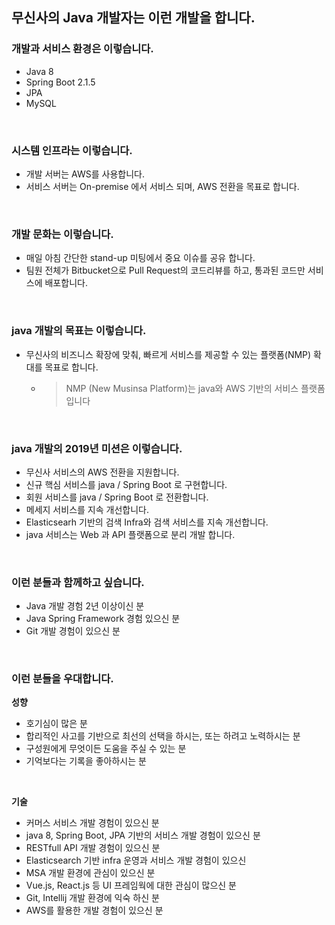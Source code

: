 ## 무신사의 Java 개발자는 이런 개발을 합니다.
### 개발과 서비스 환경은 이렇습니다.
* Java 8 
* Spring Boot 2.1.5
* JPA
* MySQL
<br/>

### 시스템 인프라는 이렇습니다.
* 개발 서버는 AWS를 사용합니다.
* 서비스 서버는 On-premise 에서 서비스 되며, AWS 전환을 목표로 합니다.
<br/>

### 개발 문화는 이렇습니다.
* 매일 아침 간단한 stand-up 미팅에서 중요 이슈를 공유 합니다.
* 팀원 전체가 Bitbucket으로 Pull Request의 코드리뷰를 하고, 통과된 코드만 서비스에 배포합니다.
<br/>

### java 개발의 목표는 이렇습니다.
* 무신사의 비즈니스 확장에 맞춰, 빠르게 서비스를 제공할 수 있는 플랫폼(NMP) 확대를 목표로 합니다.
  * > NMP (New Musinsa Platform)는 java와 AWS 기반의 서비스 플랫폼 입니다
<br/>

### java 개발의 2019년 미션은 이렇습니다.
* 무신사 서비스의 AWS 전환을 지원합니다.
* 신규 핵심 서비스를 java / Spring Boot 로 구현합니다.
* 회원 서비스를 java / Spring Boot 로 전환합니다.
* 메세지 서비스를 지속 개선합니다.
* Elasticsearh 기반의 검색 Infra와 검색 서비스를 지속 개선합니다.
* java 서비스는 Web 과 API 플랫폼으로 분리 개발 합니다.
<br/>

### 이런 분들과 함께하고 싶습니다.
* Java 개발 경험 2년 이상이신 분
* Java Spring Framework 경험 있으신 분
* Git 개발 경험이 있으신 분
<br/>

### 이런 분들을 우대합니다.
__성향__
* 호기심이 많은 분
* 합리적인 사고를 기반으로 최선의 선택을 하시는, 또는 하려고 노력하시는 분
* 구성원에게 무엇이든 도움을 주실 수 있는 분
* 기억보다는 기록을 좋아하시는 분
<br/>

__기술__
* 커머스 서비스 개발 경험이 있으신 분
* java 8, Spring Boot, JPA 기반의 서비스 개발 경험이 있으신 분
* RESTfull API 개발 경험이 있으신 분
* Elasticsearch 기반 infra 운영과 서비스 개발 경험이 있으신 
* MSA 개발 환경에 관심이 있으신 분
* Vue.js, React.js 등 UI 프레임웍에 대한 관심이 많으신 분
* Git, Intellij 개발 환경에 익숙 하신 분
* AWS를 활용한 개발 경험이 있으신 분

